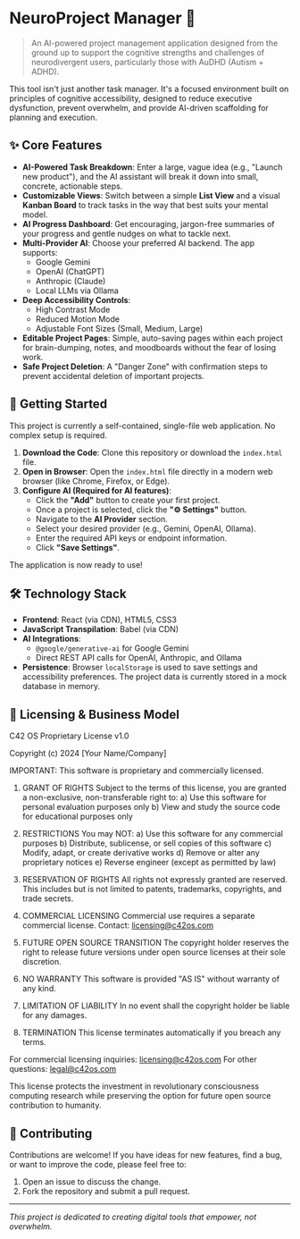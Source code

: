 
# NeuroProject Manager 🧠

> An AI-powered project management application designed from the ground up to support the cognitive strengths and challenges of neurodivergent users, particularly those with AuDHD (Autism + ADHD).

This tool isn't just another task manager. It's a focused environment built on principles of cognitive accessibility, designed to reduce executive dysfunction, prevent overwhelm, and provide AI-driven scaffolding for planning and execution.

## ✨ Core Features

*   **AI-Powered Task Breakdown**: Enter a large, vague idea (e.g., "Launch new product"), and the AI assistant will break it down into small, concrete, actionable steps.
*   **Customizable Views**: Switch between a simple **List View** and a visual **Kanban Board** to track tasks in the way that best suits your mental model.
*   **AI Progress Dashboard**: Get encouraging, jargon-free summaries of your progress and gentle nudges on what to tackle next.
*   **Multi-Provider AI**: Choose your preferred AI backend. The app supports:
    *   Google Gemini
    *   OpenAI (ChatGPT)
    *   Anthropic (Claude)
    *   Local LLMs via Ollama
*   **Deep Accessibility Controls**:
    *   High Contrast Mode
    *   Reduced Motion Mode
    *   Adjustable Font Sizes (Small, Medium, Large)
*   **Editable Project Pages**: Simple, auto-saving pages within each project for brain-dumping, notes, and moodboards without the fear of losing work.
*   **Safe Project Deletion**: A "Danger Zone" with confirmation steps to prevent accidental deletion of important projects.

## 🚀 Getting Started

This project is currently a self-contained, single-file web application. No complex setup is required.

1.  **Download the Code**: Clone this repository or download the `index.html` file.
2.  **Open in Browser**: Open the `index.html` file directly in a modern web browser (like Chrome, Firefox, or Edge).
3.  **Configure AI (Required for AI features)**:
    *   Click the **"Add"** button to create your first project.
    *   Once a project is selected, click the **"⚙️ Settings"** button.
    *   Navigate to the **AI Provider** section.
    *   Select your desired provider (e.g., Gemini, OpenAI, Ollama).
    *   Enter the required API keys or endpoint information.
    *   Click **"Save Settings"**.

The application is now ready to use!

## 🛠️ Technology Stack

*   **Frontend**: React (via CDN), HTML5, CSS3
*   **JavaScript Transpilation**: Babel (via CDN)
*   **AI Integrations**:
    *   `@google/generative-ai` for Google Gemini
    *   Direct REST API calls for OpenAI, Anthropic, and Ollama
*   **Persistence**: Browser `localStorage` is used to save settings and accessibility preferences. The project data is currently stored in a mock database in memory.

## 💼 Licensing & Business Model

C42 OS Proprietary License v1.0

Copyright (c) 2024 [Your Name/Company]

IMPORTANT: This software is proprietary and commercially licensed.

1. GRANT OF RIGHTS
   Subject to the terms of this license, you are granted a non-exclusive, 
   non-transferable right to:
   a) Use this software for personal evaluation purposes only
   b) View and study the source code for educational purposes only

2. RESTRICTIONS
   You may NOT:
   a) Use this software for any commercial purposes
   b) Distribute, sublicense, or sell copies of this software
   c) Modify, adapt, or create derivative works
   d) Remove or alter any proprietary notices
   e) Reverse engineer (except as permitted by law)

3. RESERVATION OF RIGHTS
   All rights not expressly granted are reserved. This includes but is not 
   limited to patents, trademarks, copyrights, and trade secrets.

4. COMMERCIAL LICENSING
   Commercial use requires a separate commercial license. 
   Contact: licensing@c42os.com

5. FUTURE OPEN SOURCE TRANSITION
   The copyright holder reserves the right to release future versions 
   under open source licenses at their sole discretion.

6. NO WARRANTY
   This software is provided "AS IS" without warranty of any kind.

7. LIMITATION OF LIABILITY
   In no event shall the copyright holder be liable for any damages.

8. TERMINATION
   This license terminates automatically if you breach any terms.

For commercial licensing inquiries: licensing@c42os.com
For other questions: legal@c42os.com

This license protects the investment in revolutionary consciousness 
computing research while preserving the option for future open source 
contribution to humanity.

## 🤝 Contributing

Contributions are welcome! If you have ideas for new features, find a bug, or want to improve the code, please feel free to:

1.  Open an issue to discuss the change.
2.  Fork the repository and submit a pull request.

---

*This project is dedicated to creating digital tools that empower, not overwhelm.*
